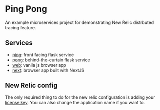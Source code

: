 # Ping Pong

An example microservices project for demonstrating New Relic
distrbuted tracing feature.

## Services

- [ping](ping/): front facing flask service
- [pong](pong/): behind-the-curtain flask service
- [web](web/): vanila js browser app
- [next](next/): browser app built with NextJS

## New Relic config

The only required thing to do for the new relic configuration is adding your
[license key](https://docs.newrelic.com/docs/apis/intro-apis/new-relic-api-keys/#license-key).
You can also change the application name if you want to.
